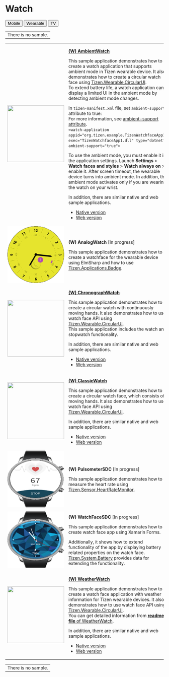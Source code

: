 # Watch

<!--
For MD:
-->

<link href="../css/dotnet-samples.css" ref="stylesheet">

<!--
for TD:

<style type="text/css">
    Please copy dotnet-samples.css and paste it here
</script>
-->

<div class="sampletab">
<button class="tablinks" onclick="openProfile(event, 'Mobile')">Mobile</button> <button class="tablinks" onclick="openProfile(event, 'Wearable')" id="defaultOpen">Wearable</button> <button class="tablinks" onclick="openProfile(event, 'TV')">TV</button>
</div>

<!-- Tab content -->
<div class="tabcontent" id="Mobile">
<table>
	<tbody>
		<tr>
			<td>There is no sample.</td>
		</tr>
	</tbody>
</table>
</div>

<div class="tabcontent" id="Wearable">
<table>
	<tbody>
		<tr>
			<td><img alt="" height="180" src="media/wambientwatch.png" width="180"/></td>
			<td>
                        <p><a href="https://github.com/Samsung/Tizen-CSharp-Samples/tree/master/Wearable/AmbientWatch" target="_blank"><strong>(W) AmbientWatch</strong></a></p>
			<p>This sample application demonstrates how to create a watch application that supports ambient mode in Tizen wearable device. It also demonstrates how to create a circular watch face using <a href="https://samsung.github.io/Tizen.CircularUI/api/index.html" target="_blank">Tizen.Wearable.CircularUI</a>.<br>
			To extend battery life, a watch application can display a limited UI in the ambient mode by detecting ambient mode changes.<br>
			</p>
			<p>In <code>tizen-manifest.xml</code> file, set <code>ambient-support</code> attribute to true:<br>
			For more information, see <a href="../../../tizen-studio/native-tools/manifest-text-editor.md" target="_blank">ambient-support attribute</a>.
			<br>
			<code>&lt;watch-application appid&equals;&quot;org.tizen.example.TizenWatchfaceApp1&quot; exec&equals;&quot;TizenWatchfaceApp1.dll&quot; type&equals;&quot;dotnet&quot; ambient-support&equals;&quot;true&quot;&gt;</code>
			</p>
			<p>
			To use the ambient mode, you must enable it in the application settings. Launch <strong>Settings</strong> > <strong>Watch faces and styles</strong> > <strong>Watch always on</strong> > enable it. After screen timeout, the wearable device turns into ambient mode. In addition, the ambient mode activates only if you are wearing the watch on your wrist.</p>
			<p>In addition, there are similar native and web sample applications.<br>
			<ul>
				<li><a href="https://developer.tizen.org/development/sample/native/Watch/Ambient_Analog_Watch" target="_blank">Native version</a></li>
				<li><a href="https://developer.tizen.org/development/sample/web/Watch/Ambient_Watch" target="_blank">Web version</a></li>
			</ul></p>
			</td>
		</tr>
		<tr>
			<td><img alt="" height="180" src="media/w63analogwatch.png" width="180"/></td>
			<td>
                        <p><strong>(W) AnalogWatch</strong> [In progress]</p>
			<p>This sample application demonstrates how to create a watchface for the wearable device using ElmSharp and how to use <a href="https://samsung.github.io/TizenFX/latest/api/Tizen.Applications.Badge.html" target="_blank">Tizen.Applications.Badge</a>.</p>
			</td>
		</tr>
		<tr>
			<td><img alt="" height="180" src="media/wchronograph.png" width="180"/></td>
			<td>
                        <p><a href="https://github.com/Samsung/Tizen-CSharp-Samples/tree/master/Wearable/ChronographWatch" target="_blank"><strong>(W) ChronographWatch</strong></a></p>
			<p>This sample application demonstrates how to create a circular watch with continuously moving hands. It also demonstrates how to use watch face API using <a href="https://samsung.github.io/Tizen.CircularUI/api/index.html" target="_blank">Tizen.Wearable.CircularUI</a>.<br>
            This sample application includes the watch and stopwatch functionality.</p>
			<p>In addition, there are similar native and web sample applications.<br>
			<ul>
				<li><a href="https://developer.tizen.org/development/sample/native/Watch/Chronograph_Watch" target="_blank">Native version</a></li>
				<li><a href="https://developer.tizen.org/development/sample/web/Watch/Chronograph_Watch" target="_blank">Web version</a></li>
			</ul></p>
			</td>
		</tr>
		<tr>
			<td><img alt="" height="180" src="media/wclassicwatch.png" width="180"/></td>
			<td>
                        <p><a href="https://github.com/Samsung/Tizen-CSharp-Samples/tree/master/Wearable/ClassicWatch" target="_blank"><strong>(W) ClassicWatch</strong></a></p>
			<p>This sample application demonstrates how to create a circular watch face, which consists of moving hands. It also demonstrates how to use watch face API using <a href="https://samsung.github.io/Tizen.CircularUI/api/index.html" target="_blank">Tizen.Wearable.CircularUI</a>.</p>
			<p>In addition, there are similar native and web sample applications.<br>
			<ul>
				<li><a href="https://developer.tizen.org/development/sample/native/Watch/Classic_Watch" target="_blank">Native version</a></li>
				<li><a href="https://developer.tizen.org/development/sample/web/Watch/Classic_Watch" target="_blank">Web version</a></li>
			</ul></p>
			</td>
		</tr>
		<tr>
			<td><img alt="" height="180" src="media/w43pulsometersdc.png" width="180"/></td>
			<td>
                        <p><strong>(W) PulsometerSDC</strong> [In progress]</p>
			<p>This sample application demonstrates how to measure the heart rate using <a href="https://samsung.github.io/TizenFX/latest/api/Tizen.Sensor.HeartRateMonitor.html" target="_blank">Tizen.Sensor.HeartRateMonitor</a>.</p>
			</td>
		</tr>
		<tr>
			<td><img alt="" height="180" src="media/w42watchfacesdc.png" width="180"/></td>
			<td>
                        <p><strong>(W) WatchFaceSDC</strong> [In progress]</p>
			<p>This sample application demonstrates how to create watch face app using Xamarin Forms.</p>
                        <p>Additionally, it shows how to extend functionality of the app by displaying battery related properties on the watch face. <a href="https://samsung.github.io/TizenFX/latest/api/Tizen.System.Battery.html" target="_blank">Tizen.System.Battery</a> provides data for extending the functionality.</p>
			</td>
		</tr>
		<tr>
			<td><img alt="" height="180" src="media/wweatherwatch.png" width="180"/></td>
			<td>
                        <p><a href="https://github.com/Samsung/Tizen-CSharp-Samples/tree/master/Wearable/WeatherWatch" target="_blank"><strong>(W) WeatherWatch</strong></a></p>
			<p>This sample application demonstrates how to create a watch face application with weather information for Tizen wearable devices. It also demonstrates how to use watch face API using <a href="https://samsung.github.io/Tizen.CircularUI/api/index.html" target="_blank">Tizen.Wearable.CircularUI</a>.<br>
			You can get detailed information from <a href="https://github.com/Samsung/Tizen-CSharp-Samples/blob/master/Wearable/WeatherWatch" target="_blank"><strong>readme file</strong> of WeatherWatch</a>.</p>
			<p>In addition, there are similar native and web sample applications.<br>
			<ul>
				<li><a href="https://developer.tizen.org/development/sample/native/Watch/Weather_Watch" target="_blank">Native version</a></li>
				<li><a href="https://developer.tizen.org/development/sample/web/Watch/Weather_Watch" target="_blank">Web version</a></li>
			</ul></p>
			</td>
		</tr>
	</tbody>
</table>
</div>

<div class="tabcontent" id="TV">
<table>
	<tbody>
		<tr>
			<td>There is no sample.</td>
		</tr>
	</tbody>
</table>
</div>

<!--
For MD:
-->
<script src="../js/dotnet-samples.js"></script>

<!--
for TD:

<script>
  Please copy dotnet-samples.js and paste it here
</script>
-->
